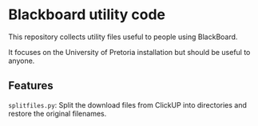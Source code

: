 # Blackboard utility code

This repository collects utility files useful to people using BlackBoard.

It focuses on the University of Pretoria installation but should be useful to anyone.

## Features

`splitfiles.py`: Split the download files from ClickUP into directories and restore the original filenames.
